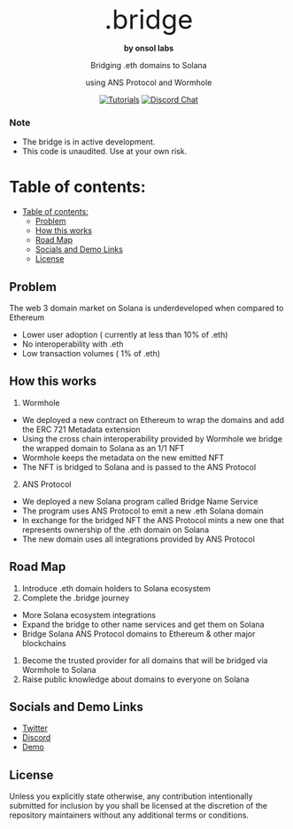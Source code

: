 <div align="center">

  <p style="font-size: 48px; margin-bottom: 0px">.bridge</p>

  <p>
    <strong>by onsol labs</strong>
  </p>
  <p>
    Bridging .eth domains to Solana
  </p>
  <p>
    using ANS Protocol and Wormhole
  </p>

  <p>
    <a href="https://github.com/onsol-labs/bridge-name-service"><img alt="Tutorials" src="https://img.shields.io/badge/docs-tutorials-blueviolet" /></a>
    <a href="https://discord.gg/Rcrqhs7Bja"><img alt="Discord Chat" src="https://img.shields.io/badge/chat-discord-blueviolet" /></a>
  </p>
</div>

### Note

- The bridge is in active development.
- This code is unaudited. Use at your own risk.

# Table of contents:

- [Table of contents:](#table-of-contents)
  - [Problem](#problem)
  - [How this works](#how-this-works)
  - [Road Map](#road-map)
  - [Socials and Demo Links](#socials-and-demo-links)
  - [License](#license)


## Problem
The web 3 domain market on Solana is underdeveloped when compared to Ethereum
* Lower user adoption ( currently at less than 10% of .eth)
* No interoperability with .eth
* Low transaction volumes ( 1% of .eth) 

## How this works
1. Wormhole
- We deployed a new contract on Ethereum to wrap the domains and add the ERC 721 Metadata extension
- Using the cross chain interoperability provided by Wormhole we bridge the wrapped domain to Solana as an 1/1 NFT
- Wormhole keeps the metadata on the new emitted NFT
- The NFT is bridged to Solana and is passed to the ANS Protocol

2. ANS Protocol
- We deployed a new Solana program called Bridge Name Service
- The program uses ANS Protocol to emit a new .eth Solana domain
- In exchange for the bridged NFT the ANS Protocol mints a new one that represents ownership of the .eth domain on Solana
- The new domain uses all integrations provided by ANS Protocol

## Road Map
1.  Introduce .eth domain holders to Solana ecosystem 
2.  Complete the .bridge journey 
  - More Solana ecosystem integrations
  - Expand the bridge to other name services and get them on Solana
  - Bridge Solana ANS Protocol domains to Ethereum & other major blockchains
1.  Become the trusted provider for all domains that will be bridged via Wormhole to Solana 
2.  Raise public knowledge about domains to everyone on Solana

## Socials and Demo Links
- [Twitter](https://twitter.com/ANSProtocol)
- [Discord](http://discord.gg/Rcrqhs7Bja)
- [Demo](https://bridge.onsol.io)

## License

Unless you explicitly state otherwise, any contribution intentionally submitted for inclusion by you shall be licensed at the discretion of the repository maintainers without any additional terms or conditions.